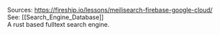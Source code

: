 Sources:
https://fireship.io/lessons/meilisearch-firebase-google-cloud/
\
See: [[Search_Engine_Database]]
\
A rust based fulltext search engine. 
